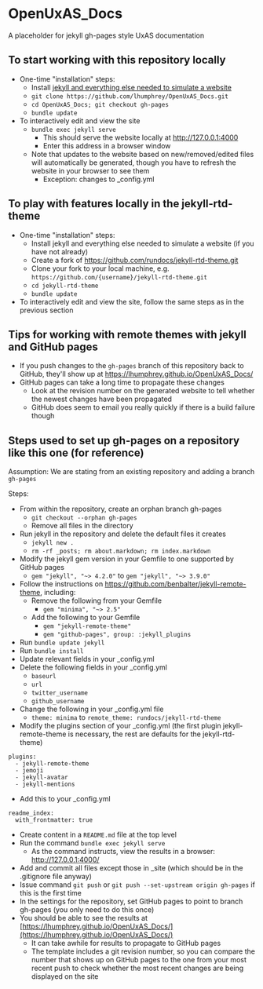 # OpenUxAS_Docs
A placeholder for jekyll gh-pages style UxAS documentation

## To start working with this repository locally
- One-time "installation" steps:
   - Install [jekyll and everything else needed to simulate a website](https://jekyllrb.com/docs/)
   - `git clone https://github.com/lhumphrey/OpenUxAS_Docs.git`
   - `cd OpenUxAS_Docs; git checkout gh-pages`
   - `bundle update`
- To interactively edit and view the site
   - `bundle exec jekyll serve`
      - This should serve the website locally at http://127.0.0.1:4000 
      - Enter this address in a browser window
   - Note that updates to the website based on new/removed/edited files will automatically be generated, though you have to refresh the website in your browser to see them
      - Exception: changes to _config.yml
   
## To play with features locally in the jekyll-rtd-theme
- One-time "installation" steps:
   - Install jekyll and everything else needed to simulate a website (if you have not already)
   - Create a fork of https://github.com/rundocs/jekyll-rtd-theme.git
   - Clone your fork to your local machine, e.g. `https://github.com/{username}/jekyll-rtd-theme.git`
   - `cd jekyll-rtd-theme`
   - `bundle update`
- To interactively edit and view the site, follow the same steps as in the previous section

## Tips for working with remote themes with jekyll and GitHub pages
- If you push changes to the `gh-pages` branch of this repository back to GitHub, they'll show up at https://lhumphrey.github.io/OpenUxAS_Docs/
- GitHub pages can take a long time to propagate these changes
   - Look at the revision number on the generated website to tell whether the newest changes have been propagated
   - GitHub does seem to email you really quickly if there is a build failure though 

## Steps used to set up gh-pages on a repository like this one (for reference)
Assumption: We are stating from an existing repository and adding a branch `gh-pages`

Steps:
- From within the repository, create an orphan branch gh-pages
   - `git checkout --orphan gh-pages`
   - Remove all files in the directory
- Run jekyll in the repository and delete the default files it creates
   - `jekyll new .`
   - `rm -rf _posts; rm about.markdown; rm index.markdown`
- Modify the jekyll gem version in your Gemfile to one supported by GitHub pages
   - `gem "jekyll", "~> 4.2.0"` to `gem "jekyll", "~> 3.9.0"`
- Follow the instructions on https://github.com/benbalter/jekyll-remote-theme, including:
   - Remove the following from your Gemfile
      - `gem "minima", "~> 2.5"`
   - Add the following to your Gemfile
      - `gem "jekyll-remote-theme"`
      - `gem "github-pages", group: :jekyll_plugins`
- Run `bundle update jekyll`
- Run `bundle install`
- Update relevant fields in your _config.yml
- Delete the following fields in your _config.yml
   - `baseurl`
   - `url`
   - `twitter_username`
   - `github_username`
- Change the following in your _config.yml file
   - `theme: minima` to `remote_theme: rundocs/jekyll-rtd-theme`
- Modify the plugins section of your _config.yml (the first plugin jekyll-remote-theme is necessary, the rest are defaults for the jekyll-rtd-theme)
```
plugins:
  - jekyll-remote-theme
  - jemoji
  - jekyll-avatar
  - jekyll-mentions
```
- Add this to your _config.yml
```
readme_index:
  with_frontmatter: true
```
- Create content in a `README.md` file at the top level
- Run the command `bundle exec jekyll serve`
   - As the command instructs, view the results in a browser: http://127.0.0.1:4000/
- Add and commit all files except those in _site (which should be in the .gitignore file anyway)
- Issue command `git push` or `git push --set-upstream origin gh-pages` if this is the first time
- In the settings for the repository, set GitHub pages to point to branch gh-pages (you only need to do this once)
- You should be able to see the results at [https://lhumphrey.github.io/OpenUxAS_Docs/](https://lhumphrey.github.io/OpenUxAS_Docs/)
   - It can take awhile for results to propagate to GitHub pages
   - The template includes a git revision number, so you can compare the number that shows up on GitHub pages to the one from your most recent push to check whether the most recent changes are being displayed on the site
